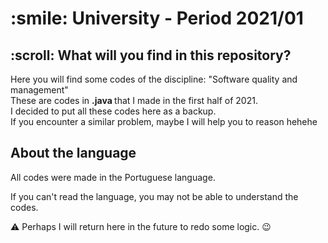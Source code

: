 <h1>:smile: University - Period 2021/01</h1>

<h2>:scroll: What will you find in this repository?</h2>

<p>Here you will find some codes of the discipline: "Software quality and management" <br>
These are codes in <strong> .java </strong> that I made in the first half of 2021. <br>
I decided to put all these codes here as a backup. <br>
If you encounter a similar problem, maybe I will help you to reason hehehe</p>

<h2>About the language</h2>
<p>All codes were made in the Portuguese language.

If you can't read the language, you may not be able to understand the codes.

:warning: Perhaps I will return here in the future to redo some logic. 😉</p>
